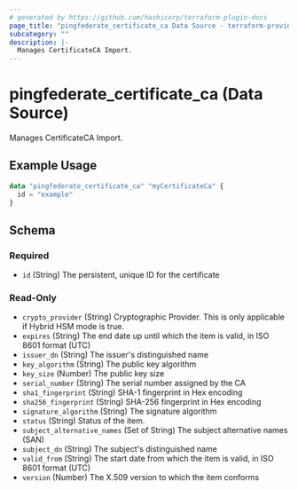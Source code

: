 ```yaml
---
# generated by https://github.com/hashicorp/terraform-plugin-docs
page_title: "pingfederate_certificate_ca Data Source - terraform-provider-pingfederate"
subcategory: ""
description: |-
  Manages CertificateCA Import.
---
```


# pingfederate_certificate_ca (Data Source)

Manages CertificateCA Import.

## Example Usage

```terraform
data "pingfederate_certificate_ca" "myCertificateCa" {
  id = "example"
}
```

<!-- schema generated by tfplugindocs -->
## Schema

### Required

- `id` (String) The persistent, unique ID for the certificate

### Read-Only

- `crypto_provider` (String) Cryptographic Provider. This is only applicable if Hybrid HSM mode is true.
- `expires` (String) The end date up until which the item is valid, in ISO 8601 format (UTC)
- `issuer_dn` (String) The issuer's distinguished name
- `key_algorithm` (String) The public key algorithm
- `key_size` (Number) The public key size
- `serial_number` (String) The serial number assigned by the CA
- `sha1_fingerprint` (String) SHA-1 fingerprint in Hex encoding
- `sha256_fingerprint` (String) SHA-256 fingerprint in Hex encoding
- `signature_algorithm` (String) The signature algorithm
- `status` (String) Status of the item.
- `subject_alternative_names` (Set of String) The subject alternative names (SAN)
- `subject_dn` (String) The subject's distinguished name
- `valid_from` (String) The start date from which the item is valid, in ISO 8601 format (UTC)
- `version` (Number) The X.509 version to which the item conforms
